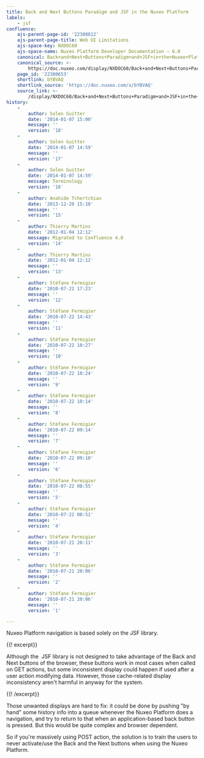 ```yaml
---
title: Back and Next Buttons Paradigm and JSF in the Nuxeo Platform
labels:
    - jsf
confluence:
    ajs-parent-page-id: '22380812'
    ajs-parent-page-title: Web UI Limitations
    ajs-space-key: NXDOC60
    ajs-space-name: Nuxeo Platform Developer Documentation — 6.0
    canonical: Back+and+Next+Buttons+Paradigm+and+JSF+in+the+Nuxeo+Platform
    canonical_source: >-
        https://doc.nuxeo.com/display/NXDOC60/Back+and+Next+Buttons+Paradigm+and+JSF+in+the+Nuxeo+Platform
    page_id: '22380653'
    shortlink: bYBVAQ
    shortlink_source: 'https://doc.nuxeo.com/x/bYBVAQ'
    source_link: >-
        /display/NXDOC60/Back+and+Next+Buttons+Paradigm+and+JSF+in+the+Nuxeo+Platform
history:
    - 
        author: Solen Guitter
        date: '2014-01-07 15:00'
        message: ''
        version: '18'
    - 
        author: Solen Guitter
        date: '2014-01-07 14:59'
        message: ''
        version: '17'
    - 
        author: Solen Guitter
        date: '2014-01-07 14:59'
        message: Terminology
        version: '16'
    - 
        author: Anahide Tchertchian
        date: '2013-12-20 15:18'
        message: ''
        version: '15'
    - 
        author: Thierry Martins
        date: '2012-01-04 12:12'
        message: Migrated to Confluence 4.0
        version: '14'
    - 
        author: Thierry Martins
        date: '2012-01-04 12:12'
        message: ''
        version: '13'
    - 
        author: Stéfane Fermigier
        date: '2010-07-22 17:23'
        message: ''
        version: '12'
    - 
        author: Stéfane Fermigier
        date: '2010-07-22 14:43'
        message: ''
        version: '11'
    - 
        author: Stéfane Fermigier
        date: '2010-07-22 10:27'
        message: ''
        version: '10'
    - 
        author: Stéfane Fermigier
        date: '2010-07-22 10:24'
        message: ''
        version: '9'
    - 
        author: Stéfane Fermigier
        date: '2010-07-22 10:14'
        message: ''
        version: '8'
    - 
        author: Stéfane Fermigier
        date: '2010-07-22 09:14'
        message: ''
        version: '7'
    - 
        author: Stéfane Fermigier
        date: '2010-07-22 09:10'
        message: ''
        version: '6'
    - 
        author: Stéfane Fermigier
        date: '2010-07-22 08:55'
        message: ''
        version: '5'
    - 
        author: Stéfane Fermigier
        date: '2010-07-22 08:51'
        message: ''
        version: '4'
    - 
        author: Stéfane Fermigier
        date: '2010-07-21 20:11'
        message: ''
        version: '3'
    - 
        author: Stéfane Fermigier
        date: '2010-07-21 20:06'
        message: ''
        version: '2'
    - 
        author: Stéfane Fermigier
        date: '2010-07-21 20:06'
        message: ''
        version: '1'

---
```

Nuxeo Platform navigation is based solely on the JSF library.

{{! excerpt}}

Although the&nbsp; JSF library is not designed to take advantage of the Back and Next buttons of the browser, these buttons work in most cases when called on GET actions, but some inconsistent display could happen if used after a user action modifying data. However, those cache-related display inconsistency aren't harmful in anyway for the system.

{{! /excerpt}}

Those unwanted displays are hard to fix: it could be done by pushing "by hand" some history info into a queue whenever the Nuxeo Platform does a navigation, and try to return to that when an application-based back button is pressed. But this would be quite complex and browser dependent.

So if you're massively using POST action, the solution is to train the users to never activate/use the Back and the Next buttons when using the Nuxeo Platform.